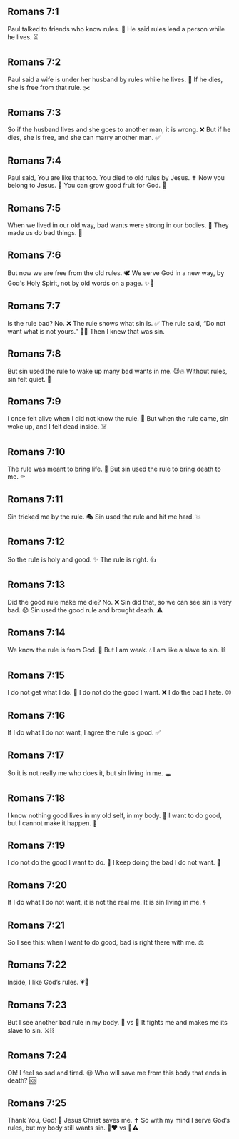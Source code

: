 ## Romans 7:1
Paul talked to friends who know rules. 📘 He said rules lead a person while he lives. ⏳
## Romans 7:2
Paul said a wife is under her husband by rules while he lives. 💍 If he dies, she is free from that rule. ✂️
## Romans 7:3
So if the husband lives and she goes to another man, it is wrong. ❌ But if he dies, she is free, and she can marry another man. ✅
## Romans 7:4
Paul said, You are like that too. You died to old rules by Jesus. ✝️ Now you belong to Jesus. 🤝 You can grow good fruit for God. 🍎
## Romans 7:5
When we lived in our old way, bad wants were strong in our bodies. 💢 They made us do bad things. 🚫
## Romans 7:6
But now we are free from the old rules. 🕊️ We serve God in a new way, by God's Holy Spirit, not by old words on a page. ✨📖
## Romans 7:7
Is the rule bad? No. ❌ The rule shows what sin is. ✅ The rule said, “Do not want what is not yours.” 🚫👀 Then I knew that was sin.
## Romans 7:8
But sin used the rule to wake up many bad wants in me. 😈🔥 Without rules, sin felt quiet. 🤫
## Romans 7:9
I once felt alive when I did not know the rule. 🙂 But when the rule came, sin woke up, and I felt dead inside. ☠️
## Romans 7:10
The rule was meant to bring life. 🌱 But sin used the rule to bring death to me. ⚰️
## Romans 7:11
Sin tricked me by the rule. 🎭 Sin used the rule and hit me hard. 💥
## Romans 7:12
So the rule is holy and good. ✨ The rule is right. 👍
## Romans 7:13
Did the good rule make me die? No. ❌ Sin did that, so we can see sin is very bad. 😞 Sin used the good rule and brought death. ⚠️
## Romans 7:14
We know the rule is from God. 🙏 But I am weak. 💧 I am like a slave to sin. ⛓️
## Romans 7:15
I do not get what I do. 🤷 I do not do the good I want. ❌ I do the bad I hate. 😣
## Romans 7:16
If I do what I do not want, I agree the rule is good. ✅
## Romans 7:17
So it is not really me who does it, but sin living in me. 🕳️
## Romans 7:18
I know nothing good lives in my old self, in my body. 🚫 I want to do good, but I cannot make it happen. 🪫
## Romans 7:19
I do not do the good I want to do. 🚫 I keep doing the bad I do not want. 🔁
## Romans 7:20
If I do what I do not want, it is not the real me. It is sin living in me. 🌀
## Romans 7:21
So I see this: when I want to do good, bad is right there with me. ⚖️
## Romans 7:22
Inside, I like God’s rules. 💗📘
## Romans 7:23
But I see another bad rule in my body. 🧠 vs 💪 It fights me and makes me its slave to sin. ⚔️⛓️
## Romans 7:24
Oh! I feel so sad and tired. 😫 Who will save me from this body that ends in death? 🆘
## Romans 7:25
Thank You, God! 🙌 Jesus Christ saves me. ✝️ So with my mind I serve God’s rules, but my body still wants sin. 🧠❤️ vs 💪⚠️
